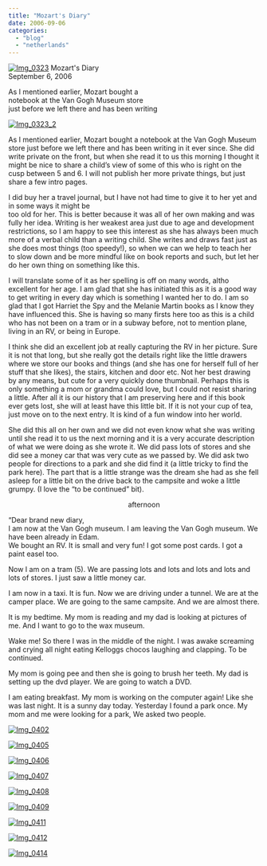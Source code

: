 ```yaml
---
title: "Mozart's Diary"
date: 2006-09-06
categories: 
  - "blog"
  - "netherlands"
---
```


 [![Img_0323](https://pub-ac94b3f306b24c0dba4238943c97f2e1.r2.dev/2008/05/05/img_0323.png "Img_0323")](https://pub-ac94b3f306b24c0dba4238943c97f2e1.r2.dev/photos/uncategorized/2008/05/05/img_0323.png) Mozart's Diary  
September 6, 2006

As I mentioned earlier, Mozart bought a  
notebook at the Van Gogh Museum store  
just before we left there and has been writing

<!--more-->

[![Img_0323_2](https://pub-ac94b3f306b24c0dba4238943c97f2e1.r2.dev/2008/05/05/img_0323_2.png "Img_0323_2")](https://pub-ac94b3f306b24c0dba4238943c97f2e1.r2.dev/photos/uncategorized/2008/05/05/img_0323_2.png)

As I mentioned earlier, Mozart bought a notebook at the Van Gogh Museum store just before we left there and has been writing in it ever since. She did write private on the front, but when she read it to us this morning I thought it might be nice to share a child’s view of some of this who is right on the cusp between 5 and 6. I will not publish her more private things, but just share a few intro pages.  
  
I did buy her a travel journal, but I have not had time to give it to her yet and in some ways it might be  
too old for her. This is better because it was all of her own making and was fully her idea. Writing is her weakest area just due to age and development restrictions, so I am happy to see this interest as she has always been much more of a verbal child than a writing child. She writes and draws fast just as she does most things (too speedy!), so when we can we help to teach her to slow down and be more mindful like on book reports and such, but let her do her own thing on something like this.  
  
I will translate some of it as her spelling is off on many words, altho excellent for her age. I am glad that she has initiated this as it is a good way to get writing in every day which is something I wanted her to do. I am so glad that I got Harriet the Spy and the Melanie Martin books as I know they have influenced this. She is having so many firsts here too as this is a child who has not been on a tram or in a subway before, not to mention plane, living in an RV, or being in Europe.  
  
I think she did an excellent job at really capturing the RV in her picture. Sure it is not that long, but she really got the details right like the little drawers where we store our books and things (and she has one for herself full of her stuff that she likes), the stairs, kitchen and door etc. Not her best drawing by any means, but cute for a very quickly done thumbnail. Perhaps this is only something a mom or grandma could love, but I could not resist sharing a little. After all it is our history that I am preserving here and if this book ever gets lost, she will at least have this little bit. If it is not your cup of tea, just move on to the next entry. It is kind of a fun window into her world.  
  
She did this all on her own and we did not even know what she was writing until she read it to us the next morning and it is a very accurate description of what we were doing as she wrote it. We did pass lots of stores and she did see a money car that was very cute as we passed by. We did ask two people for directions to a park and she did find it (a little tricky to find the park here). The part that is a little strange was the dream she had as she fell asleep for a little bit on the drive back to the campsite and woke a little grumpy. (I love the “to be continued” bit).  
  
                                                             afternoon  
  
“Dear brand new diary,  
I am now at the Van Gogh museum. I am leaving the Van Gogh museum. We have been already in Edam.  
We bought an RV. It is small and very fun! I got some post cards. I got a paint easel too.  
  
Now I am on a tram (5). We are passing lots and lots and lots and lots and lots of stores. I just saw a little money car.  
  
I am now in a taxi. It is fun. Now we are driving under a tunnel. We are at the camper place. We are going to the same campsite. And we are almost there.  
  
It is my bedtime. My mom is reading and my dad is looking at pictures of me. And I want to go to the wax museum.  
  
Wake me! So there I was in the middle of the night. I was awake screaming and crying all night eating Kelloggs chocos laughing and clapping. To be continued.  
  
My mom is going pee and then she is going to brush her teeth. My dad is setting up the dvd player. We are going to watch a DVD.  
  
I am eating breakfast. My mom is working on the computer again! Like she was last night. It is a sunny day today. Yesterday I found a park once. My mom and me were looking for a park, We asked two people.

[![Img_0402](https://pub-ac94b3f306b24c0dba4238943c97f2e1.r2.dev/2008/05/05/img_0402.png "Img_0402")](https://pub-ac94b3f306b24c0dba4238943c97f2e1.r2.dev/photos/uncategorized/2008/05/05/img_0402.png)

[![Img_0405](https://pub-ac94b3f306b24c0dba4238943c97f2e1.r2.dev/2008/05/05/img_0405.png "Img_0405")](https://pub-ac94b3f306b24c0dba4238943c97f2e1.r2.dev/photos/uncategorized/2008/05/05/img_0405.png)

[![Img_0406](https://pub-ac94b3f306b24c0dba4238943c97f2e1.r2.dev/2008/05/05/img_0406.png "Img_0406")](https://pub-ac94b3f306b24c0dba4238943c97f2e1.r2.dev/photos/uncategorized/2008/05/05/img_0406.png)

[![Img_0407](https://pub-ac94b3f306b24c0dba4238943c97f2e1.r2.dev/2008/05/05/img_0407.png "Img_0407")](https://pub-ac94b3f306b24c0dba4238943c97f2e1.r2.dev/photos/uncategorized/2008/05/05/img_0407.png)

[![Img_0408](https://pub-ac94b3f306b24c0dba4238943c97f2e1.r2.dev/2008/05/05/img_0408.png "Img_0408")](https://pub-ac94b3f306b24c0dba4238943c97f2e1.r2.dev/photos/uncategorized/2008/05/05/img_0408.png)

[![Img_0409](https://pub-ac94b3f306b24c0dba4238943c97f2e1.r2.dev/2008/05/05/img_0409.png "Img_0409")](https://pub-ac94b3f306b24c0dba4238943c97f2e1.r2.dev/photos/uncategorized/2008/05/05/img_0409.png)

[![Img_0411](https://pub-ac94b3f306b24c0dba4238943c97f2e1.r2.dev/2008/05/05/img_0411.png "Img_0411")](https://pub-ac94b3f306b24c0dba4238943c97f2e1.r2.dev/photos/uncategorized/2008/05/05/img_0411.png)

[![Img_0412](https://pub-ac94b3f306b24c0dba4238943c97f2e1.r2.dev/2008/05/05/img_0412.png "Img_0412")](https://pub-ac94b3f306b24c0dba4238943c97f2e1.r2.dev/photos/uncategorized/2008/05/05/img_0412.png)

[![Img_0414](https://pub-ac94b3f306b24c0dba4238943c97f2e1.r2.dev/2008/05/05/img_0414.png "Img_0414")](https://pub-ac94b3f306b24c0dba4238943c97f2e1.r2.dev/photos/uncategorized/2008/05/05/img_0414.png)
